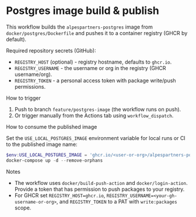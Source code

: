 Postgres image build & publish
=================================

This workflow builds the `alpespartners-postgres` image from `docker/postgres/Dockerfile` and pushes it to a container registry (GHCR by default).

Required repository secrets (GitHub):

- `REGISTRY_HOST` (optional) - registry hostname, defaults to `ghcr.io`.
- `REGISTRY_USERNAME` - the username or org in the registry (GHCR username/org).
- `REGISTRY_TOKEN` - a personal access token with package write/push permissions.

How to trigger

1. Push to branch `feature/postgres-image` (the workflow runs on push).
2. Or trigger manually from the Actions tab using `workflow_dispatch`.

How to consume the published image

Set the `USE_LOCAL_POSTGRES_IMAGE` environment variable for local runs or CI to the published image name:

```powershell
$env:USE_LOCAL_POSTGRES_IMAGE = 'ghcr.io/<user-or-org>/alpespartners-postgres:latest'
docker-compose up -d --remove-orphans
```

Notes

- The workflow uses `docker/build-push-action` and `docker/login-action`. Provide a token that has permission to push packages to your registry.
- For GHCR set `REGISTRY_HOST=ghcr.io`, `REGISTRY_USERNAME=<your-gh-username-or-org>`, and `REGISTRY_TOKEN` to a PAT with `write:packages` scope.
